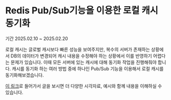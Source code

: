 # Redis Pub/Sub기능을 이용한 로컬 캐시 동기화
기간 2025.02.10 ~ 2025.02.20

로컬 캐시는 글로벌 캐시보다 빠른 성능을 보여주지만, 복수의 서버가 존재하는 상황에서 DB의 데이터가 변경되어 캐시 내용을 수정해야 하는 상황에서 이를 반영하기 어렵다는 문제가 있습니다.
이때 모든 서버에 있는 캐시에 대해 동기화 작업을 진행해줘야 합니다. 캐시를 동기화 하는 여러 방법 중에 하나인 Pub/Sub 기능을 이용해서 로컬 캐시를 동기화해보겠습니다.

[이 링크](https://dev-qhyun.tistory.com/39)로 들어가서 글을 보시면 더 다양한 시각자료, 예시와 함께 내용을 이해하실 수 있습니다.

